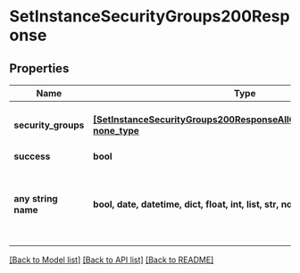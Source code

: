 # SetInstanceSecurityGroups200Response


## Properties
Name | Type | Description | Notes
------------ | ------------- | ------------- | -------------
**security_groups** | [**[SetInstanceSecurityGroups200ResponseAllOfSecurityGroupsInner], none_type**](SetInstanceSecurityGroups200ResponseAllOfSecurityGroupsInner.md) | Array of security group objects | [optional] 
**success** | **bool** |  | [optional] 
**any string name** | **bool, date, datetime, dict, float, int, list, str, none_type** | any string name can be used but the value must be the correct type | [optional]

[[Back to Model list]](../README.md#documentation-for-models) [[Back to API list]](../README.md#documentation-for-api-endpoints) [[Back to README]](../README.md)


